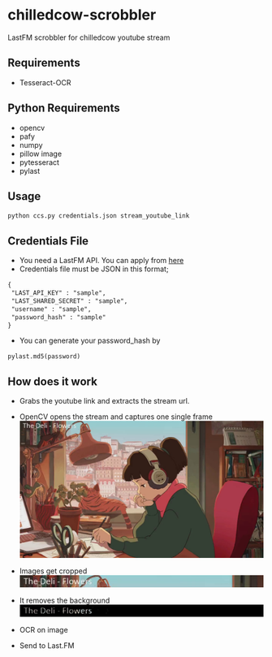 # chilledcow-scrobbler
LastFM scrobbler for chilledcow youtube stream

## Requirements
- Tesseract-OCR

## Python Requirements
- opencv
- pafy
- numpy
- pillow image
- pytesseract
- pylast

## Usage

```
python ccs.py credentials.json stream_youtube_link
```
## Credentials File
- You need a LastFM API. You can apply from [here](https://www.last.fm/api/account/create)
- Credentials file must be JSON in this format;
```
{
 "LAST_API_KEY" : "sample",
 "LAST_SHARED_SECRET" : "sample",
 "username" : "sample",
 "password_hash" : "sample" 
}
```
- You can generate your password_hash by
```
pylast.md5(password)
```


## How does it work

- Grabs the youtube link and extracts the stream url.

- OpenCV opens the stream and captures one single frame
![Example image](images/img.jpg "Title")
- Images get cropped
![Example cropped image](images/img_cropped.jpg "Title")
- It removes the background
![Example processed image](images/img_cropped_processed.jpg "Title")
- OCR on image
- Send to Last.FM

